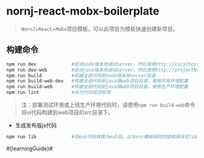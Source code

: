 ﻿nornj-react-mobx-boilerplate
====

> `NornJ`+`React`+`Mobx`项目模板，可以此项目为模板快速创建新项目。

## 构建命令

```sh
npm run dev             #启动node端本地调试server，然后使用http://localhost:3021访问页面
npm run dev-web         #启动java端本地调试server，然后使用http://projectName.dev.xxx.com:3021访问页面
npm run build           #构建全部代码到node端本地server目录
npm run build-web-dev   #构建全部代码到java端web项目目录，使用开发环境配置
npm run build-web       #构建全部代码到java端web项目目录，使用生产环境配置
npm run lint            #执行代码规范检测
```

> 注：部署测试环境或上线生产环境代码时，请使用`npm run build-web`命令将ui代码构建到web项目的src目录下。

* 生成发布版js代码

```sh
npm run lib             #将es6代码转换为es5后，以与src模板相同的结构保存在lib目录
```

#{learningGuide}#